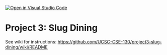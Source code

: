 [![Open in Visual Studio Code](https://classroom.github.com/assets/open-in-vscode-718a45dd9cf7e7f842a935f5ebbe5719a5e09af4491e668f4dbf3b35d5cca122.svg)](https://classroom.github.com/online_ide?assignment_repo_id=11141958&assignment_repo_type=AssignmentRepo)
# Project 3: Slug Dining

See wiki for instructions: https://github.com/UCSC-CSE-130/project3-slug-dining/wiki/README

